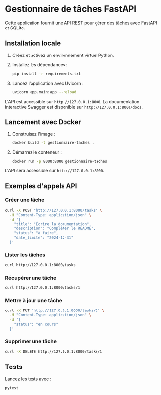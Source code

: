 # Gestionnaire de tâches FastAPI

Cette application fournit une API REST pour gérer des tâches avec FastAPI et SQLite.

## Installation locale

1. Créez et activez un environnement virtuel Python.
2. Installez les dépendances :

   ```bash
   pip install -r requirements.txt
   ```

3. Lancez l'application avec Uvicorn :

   ```bash
   uvicorn app.main:app --reload
   ```

L'API est accessible sur `http://127.0.0.1:8000`. La documentation interactive Swagger est disponible sur `http://127.0.0.1:8000/docs`.

## Lancement avec Docker

1. Construisez l'image :

   ```bash
   docker build -t gestionnaire-taches .
   ```

2. Démarrez le conteneur :

   ```bash
   docker run -p 8000:8000 gestionnaire-taches
   ```

L'API sera accessible sur `http://127.0.0.1:8000`.

## Exemples d'appels API

### Créer une tâche

```bash
curl -X POST "http://127.0.0.1:8000/tasks" \
  -H "Content-Type: application/json" \
  -d '{
    "title": "Écrire la documentation",
    "description": "Compléter le README",
    "status": "à faire",
    "date_limite": "2024-12-31"
  }'
```

### Lister les tâches

```bash
curl http://127.0.0.1:8000/tasks
```

### Récupérer une tâche

```bash
curl http://127.0.0.1:8000/tasks/1
```

### Mettre à jour une tâche

```bash
curl -X PUT "http://127.0.0.1:8000/tasks/1" \
  -H "Content-Type: application/json" \
  -d '{
    "status": "en cours"
  }'
```

### Supprimer une tâche

```bash
curl -X DELETE http://127.0.0.1:8000/tasks/1
```

## Tests

Lancez les tests avec :

```bash
pytest
```
